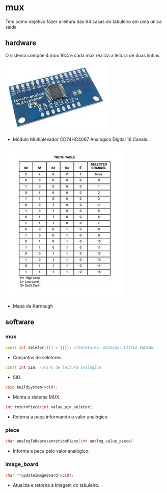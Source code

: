 # mux

Tem como objetivo fazer a leitura das 64 casas do tabuleiro em uma única saida

## hardware
O sistema compõe 4 mux 16:4 e cada mux realiza a leitura de duas linhas.

![](map_karnaugh/mux.png)
- Módulo Multiplexador CD74HC4067 Analógico Digital 16 Canais.

###

![](map_karnaugh/map.png)
- Mapa de Karnaugh

## software

### mux
```cpp
const int seletor[][] = {{}}; //Seletores. Notação: LITTLE ENDIAN
```

- Conjuntos de seletores.

```cpp
const int SIG; //Pino de leitura analógica
```

- SIG.

```cpp
void buildSystem(void);
```

- Monta o sistema MUX.

```cpp
int returnPiece(int value_pin_seletor);
```

- Retorna a peça informando o valor analógico.

### piece

```cpp
char analogToRepresentationPiece(int analog_value_piece)
```

- Informa a peça pelo valor analógico.

### image_board

```cpp
char **updateImageBoard(void);
```

- Atualiza e retorna a Imagem do tabuleiro.
